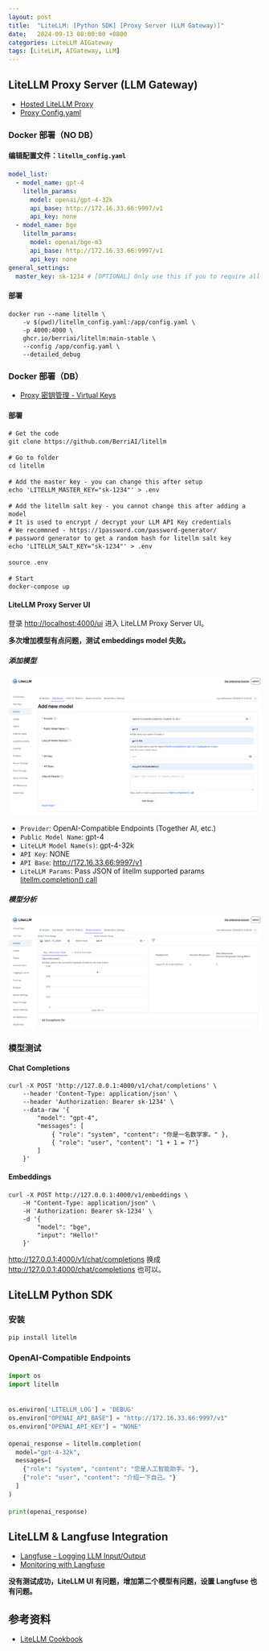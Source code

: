 ```yaml
---
layout: post
title:  "LiteLLM: [Python SDK] [Proxy Server (LLM Gateway)]"
date:   2024-09-13 08:00:00 +0800
categories: LiteLLM AIGateway
tags: [LiteLLM, AIGateway, LLM]
---
```


## LiteLLM Proxy Server (LLM Gateway)
- [Hosted LiteLLM Proxy](https://docs.litellm.ai/docs/hosted)
- [Proxy Config.yaml](https://docs.litellm.ai/docs/proxy/configs)

### Docker 部署（NO DB）

#### 编辑配置文件：`litellm_config.yaml`

```yaml
model_list:
  - model_name: gpt-4
    litellm_params:
      model: openai/gpt-4-32k
      api_base: http://172.16.33.66:9997/v1
      api_key: none
  - model_name: bge
    litellm_params:
      model: openai/bge-m3
      api_base: http://172.16.33.66:9997/v1
      api_key: none
general_settings:
  master_key: sk-1234 # [OPTIONAL] Only use this if you to require all calls to contain this key (Authorization: Bearer sk-1234)
```

#### 部署

```shell
docker run --name litellm \
    -v $(pwd)/litellm_config.yaml:/app/config.yaml \
    -p 4000:4000 \
    ghcr.io/berriai/litellm:main-stable \
    --config /app/config.yaml \
    --detailed_debug
```

### Docker 部署（DB）
- [Proxy 密钥管理 - Virtual Keys](https://docs.litellm.ai/docs/proxy/virtual_keys)

#### 部署
```shell
# Get the code
git clone https://github.com/BerriAI/litellm

# Go to folder
cd litellm

# Add the master key - you can change this after setup
echo 'LITELLM_MASTER_KEY="sk-1234"' > .env

# Add the litellm salt key - you cannot change this after adding a model
# It is used to encrypt / decrypt your LLM API Key credentials
# We recommned - https://1password.com/password-generator/ 
# password generator to get a random hash for litellm salt key
echo 'LITELLM_SALT_KEY="sk-1234"' > .env

source .env

# Start
docker-compose up
```

#### LiteLLM Proxy Server UI
登录 [http://localhost:4000/ui](http://localhost:4000/ui) 进入 LiteLLM Proxy Server UI。

**多次增加模型有点问题，测试 embeddings model 失败。**

##### 添加模型

![](/images/2024/LiteLLM/add-model.png)
- `Provider`: OpenAI-Compatible Endpoints (Together AI, etc.)
- `Public Model Name`: gpt-4
- `LiteLLM Model Name(s)`: gpt-4-32k
- `API Key`: NONE
- `API Base`: http://172.16.33.66:9997/v1
- `LiteLLM Params`: Pass JSON of litellm supported params [litellm.completion() call](https://docs.litellm.ai/docs/completion/input)

##### 模型分析

![](/images/2024/LiteLLM/model-analytics.png)

### 模型测试

#### Chat Completions

```shell
curl -X POST 'http://127.0.0.1:4000/v1/chat/completions' \
    --header 'Content-Type: application/json' \
    --header 'Authorization: Bearer sk-1234' \
    --data-raw '{
        "model": "gpt-4",
        "messages": [ 
            { "role": "system", "content": "你是一名数学家。" }, 
            { "role": "user", "content": "1 + 1 = ?"} 
        ]
    }'
```

#### Embeddings

```shell
curl -X POST http://127.0.0.1:4000/v1/embeddings \
    -H "Content-Type: application/json" \
    -H 'Authorization: Bearer sk-1234' \
    -d '{
        "model": "bge",
        "input": "Hello!"
    }'
```

http://127.0.0.1:4000/v1/chat/completions 换成 http://127.0.0.1:4000/chat/completions 也可以。


## LiteLLM Python SDK

### 安装

```shell
pip install litellm
```

### OpenAI-Compatible Endpoints

```python
import os
import litellm


os.environ['LITELLM_LOG'] = 'DEBUG'
os.environ["OPENAI_API_BASE"] = "http://172.16.33.66:9997/v1"
os.environ["OPENAI_API_KEY"] = "NONE"

openai_response = litellm.completion(
  model="gpt-4-32k",
  messages=[
    {"role": "system", "content": "您是人工智能助手。"}, 
    {"role": "user", "content": "介绍一下自己。"}
  ]
)

print(openai_response)
```


## LiteLLM & Langfuse Integration
- [Langfuse - Logging LLM Input/Output](https://litellm.vercel.app/docs/observability/langfuse_integration)
- [Monitoring with Langfuse](https://docs.openwebui.com/tutorial/langfuse#editing-the-litellm-configuration-file)

**没有测试成功，LiteLLM UI 有问题，增加第二个模型有问题，设置 Langfuse 也有问题。**


## 参考资料
- [LiteLLM Cookbook](https://github.com/BerriAI/litellm/tree/main/cookbook)